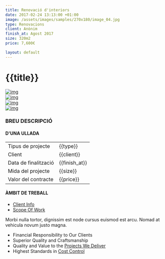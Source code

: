```yaml
---
title: Renovació d'interiors
date: 2017-02-24 13:13:00 +01:00
image: /assets/images/samples/270x180/image_04.jpg
type: Renovacions
client: Anònim
finish_at: Agost 2017
size: 320m2
price: 7,600€

layout: default
---
```


<div class="theme-page padding-bottom-66">
	<div class="row gray full-width page-header vertical-align-table">
		<div class="row full-width padding-top-bottom-50 vertical-align-cell">
			<div class="row">
				<div class="page-header-left">
					<h1>{{title}}</h1>
				</div>
			</div>
		</div>
	</div>
	<div class="clearfix">
		<div class="row margin-top-70">
			<div class="column column-1-2">
				<a href="images/samples/750x500/image_01.jpg" class="prettyPhoto re-preload" title="Interior Renovation">
					<img src="images/samples/570x380/image_01.jpg" alt="img" style="display: block;">
				</a>
				<div class="row margin-top-30">
					<div class="column column-1-2">
						<a href="images/samples/750x500/image_06.jpg" class="prettyPhoto re-preload" title="Interior Renovation">
							<img src="images/samples/570x380/image_06.jpg" alt="img" style="display: block;">
						</a>
					</div>
					<div class="column column-1-2">
						<a href="images/samples/750x500/image_02.jpg" class="prettyPhoto re-preload" title="Interior Renovation">
							<img src="images/samples/570x380/image_02.jpg" alt="img" style="display: block;">
						</a>
					</div>
				</div>
				<div class="row margin-top-30">
					<a href="images/samples/750x500/image_07.jpg" class="prettyPhoto re-preload" title="Interior Renovation">
					<img src="images/samples/570x380/image_07.jpg" alt="img" style="display: block;">
				</a>
				</div>
			</div>
			<div class="column column-1-2">
				<h3 class="box-header">BREU DESCRIPCIÓ</h3>
				<p class="description t1"></p>
				<h4 class="box-header page-margin-top">D'UNA ULLADA</h4>
				<table class="margin-top-40">
					<tbody>
						<tr>
							<td>Tipus de projecte</td>
							<td>{{type}}</td>
						</tr>
						<tr>
							<td>Client</td>
							<td>{{client}}</td>
						</tr>
						<tr>
							<td>Data de finalització</td>
							<td>{{finish_at}}</td>
						</tr>
						<tr>
							<td>Mida del projecte</td>
							<td>{{size}}</td>
						</tr>
						<tr>
							<td>Valor del contracte</td>
							<td>{{price}}</td>
						</tr>
					</tbody>
				</table>
				<h4 class="box-header page-margin-top">ÀMBIT DE TREBALL</h4>
				<div class="tabs small no-scroll align-left clearfix margin-top-40 ui-tabs ui-widget ui-widget-content ui-corner-all">
					<ul class="tabs-navigation small gray clearfix ui-tabs-nav ui-helper-reset ui-helper-clearfix ui-widget-header ui-corner-all" role="tablist">
						<li class="ui-state-default ui-corner-top ui-tabs-active ui-state-active" role="tab" tabindex="0" aria-controls="client-info" aria-labelledby="ui-id-1" aria-selected="true" aria-expanded="true">
							<a href="/{{url}}#client-info" title="Client Info" class="ui-tabs-anchor" role="presentation" tabindex="-1" id="ui-id-1">
								Client Info
							</a>
						</li>
						<li class="ui-state-default ui-corner-top" role="tab" tabindex="-1" aria-controls="scope-of-work" aria-labelledby="ui-id-2" aria-selected="false" aria-expanded="false">
							<a href="/{{url}}#scope-of-work" title="Scope Of Work" class="ui-tabs-anchor" role="presentation" tabindex="-1" id="ui-id-2">
								Scope Of Work
							</a>
						</li>
					</ul>
					<div id="client-info" aria-labelledby="ui-id-1" class="ui-tabs-panel ui-widget-content ui-corner-bottom" role="tabpanel" aria-hidden="false">
						<p>Morbi nulla tortor, dignissim est node cursus euismod est arcu. Nomad at vehicula novum justo magna.</p>
						<ul class="list margin-top-20">
							<li class="template-bullet">Financial Responsibility to Our Clients</li>
							<li class="template-bullet">Superior Quality and Craftsmanship</li>
							<li class="template-bullet">Quality and Value to the <a href="index.html%3Fpage=projects.html">Projects We Deliver</a></li>
							<li class="template-bullet">Highest Standards in <a href="index.html%3Fpage=cost_calculator.html">Cost Control</a></li>
						</ul>
					</div>
					<div id="scope-of-work" aria-labelledby="ui-id-2" class="ui-tabs-panel ui-widget-content ui-corner-bottom" role="tabpanel" aria-hidden="true" style="display: none;">
						<p>Morbi nulla tortor, dignissim est node cursus euismod est arcu. Nomad at vehicula novum justo magna.</p>
						<ul class="list margin-top-20">
							<li class="template-bullet">Financial Responsibility to Our Clients</li>
							<li class="template-bullet">Superior Quality and Craftsmanship</li>
							<li class="template-bullet">On Time and on Budget</li>
							<li class="template-bullet">Real Focus on Customer Satisfaction</li>
						</ul>
					</div>
				</div>
			</div>
		</div>
	</div>
</div>
